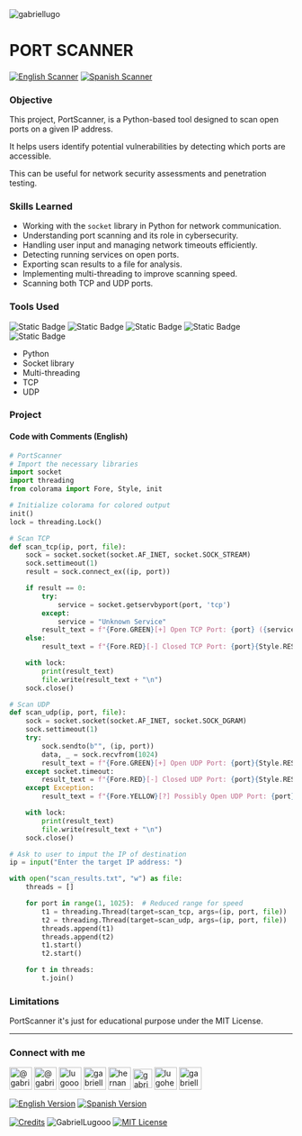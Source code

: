 <img align="center" src="https://media.licdn.com/dms/image/v2/D4D16AQGUNxQ7NSC05A/profile-displaybackgroundimage-shrink_350_1400/profile-displaybackgroundimage-shrink_350_1400/0/1738695150340?e=1744243200&v=beta&t=oXX-ixT9bR3dJcYCLv4KBs5wjKFoeP0524kFGHQMYmQ" alt="gabriellugo" />

# PORT SCANNER

<a href="https://github.com/GabrielLugooo/Ports-Scanner" target="_blank" rel="noreferrer noopener"> <img align="center" src="https://img.shields.io/badge/English%20Port%20Scanner-000000" alt="English Scanner" /></a>
<a href="https://github.com/GabrielLugooo/Ports-Scanner/blob/main/README%20Spanish.md" target="_blank" rel="noreferrer noopener"> <img align="center" src="https://img.shields.io/badge/Spanish%20Port%20Scanner-green" alt="Spanish Scanner" /></a>

### Objective

This project, PortScanner, is a Python-based tool designed to scan open ports on a given IP address.

It helps users identify potential vulnerabilities by detecting which ports are accessible.

This can be useful for network security assessments and penetration testing.

### Skills Learned

- Working with the `socket` library in Python for network communication.
- Understanding port scanning and its role in cybersecurity.
- Handling user input and managing network timeouts efficiently.
- Detecting running services on open ports.
- Exporting scan results to a file for analysis.
- Implementing multi-threading to improve scanning speed.
- Scanning both TCP and UDP ports.

### Tools Used

![Static Badge](https://img.shields.io/badge/Python-000000?logo=python&logoSize=auto)
![Static Badge](https://img.shields.io/badge/socket-000000?logo=socket&logoSize=auto)
![Static Badge](https://img.shields.io/badge/Threading-000000?logo=threading&logoSize=auto)
![Static Badge](https://img.shields.io/badge/TCP-000000?logo=tcp&logoSize=auto)
![Static Badge](https://img.shields.io/badge/UDP-000000?logo=udp&logoSize=auto)

- Python
- Socket library
- Multi-threading
- TCP
- UDP

### Project

#### Code with Comments (English)

```python
# PortScanner
# Import the necessary libraries
import socket
import threading
from colorama import Fore, Style, init

# Initialize colorama for colored output
init()
lock = threading.Lock()

# Scan TCP
def scan_tcp(ip, port, file):
    sock = socket.socket(socket.AF_INET, socket.SOCK_STREAM)
    sock.settimeout(1)
    result = sock.connect_ex((ip, port))

    if result == 0:
        try:
            service = socket.getservbyport(port, 'tcp')
        except:
            service = "Unknown Service"
        result_text = f"{Fore.GREEN}[+] Open TCP Port: {port} ({service}){Style.RESET_ALL}"
    else:
        result_text = f"{Fore.RED}[-] Closed TCP Port: {port}{Style.RESET_ALL}"

    with lock:
        print(result_text)
        file.write(result_text + "\n")
    sock.close()

# Scan UDP
def scan_udp(ip, port, file):
    sock = socket.socket(socket.AF_INET, socket.SOCK_DGRAM)
    sock.settimeout(1)
    try:
        sock.sendto(b"", (ip, port))
        data, _ = sock.recvfrom(1024)
        result_text = f"{Fore.GREEN}[+] Open UDP Port: {port}{Style.RESET_ALL}"
    except socket.timeout:
        result_text = f"{Fore.RED}[-] Closed UDP Port: {port}{Style.RESET_ALL}"
    except Exception:
        result_text = f"{Fore.YELLOW}[?] Possibly Open UDP Port: {port} (No response){Style.RESET_ALL}"

    with lock:
        print(result_text)
        file.write(result_text + "\n")
    sock.close()

# Ask to user to imput the IP of destination
ip = input("Enter the target IP address: ")

with open("scan_results.txt", "w") as file:
    threads = []

    for port in range(1, 1025):  # Reduced range for speed
        t1 = threading.Thread(target=scan_tcp, args=(ip, port, file))
        t2 = threading.Thread(target=scan_udp, args=(ip, port, file))
        threads.append(t1)
        threads.append(t2)
        t1.start()
        t2.start()

    for t in threads:
        t.join()
```

### Limitations

PortScanner it's just for educational purpose under the MIT License.

---

<h3 align="left">Connect with me</h3>

<p align="left">
<a href="https://www.youtube.com/@gabriellugooo" target="_blank" rel="noreferrer noopener"> <img align="center" src="https://img.icons8.com/?size=50&id=55200&format=png" alt="@gabriellugooo" height="40" width="40" /></a>
<a href="http://www.tiktok.com/@gabriellugooo" target="_blank" rel="noreferrer noopener"> <img align="center" src="https://img.icons8.com/?size=50&id=118638&format=png" alt="@gabriellugooo" height="40" width="40" /></a>
<a href="https://instagram.com/lugooogabriel" target="_blank" rel="noreferrer noopener"> <img align="center" src="https://img.icons8.com/?size=50&id=32309&format=png" alt="lugooogabriel" height="40" width="40" /></a>
<a href="https://twitter.com/gabriellugo__" target="_blank" rel="noreferrer noopener"> <img align="center" src="https://img.icons8.com/?size=50&id=phOKFKYpe00C&format=png" alt="gabriellugo__" height="40" width="40" /></a>
<a href="https://www.linkedin.com/in/hernando-gabriel-lugo" target="_blank" rel="noreferrer noopener"> <img align="center" src="https://img.icons8.com/?size=50&id=8808&format=png" alt="hernando-gabriel-lugo" height="40" width="40" /></a>
<a href="https://github.com/GabrielLugooo" target="_blank" rel="noreferrer noopener"> <img align="center" src="https://img.icons8.com/?size=80&id=AngkmzgE6d3E&format=png" alt="gabriellugooo" height="34" width="34" /></a>
<a href="mailto:lugohernandogabriel@gmail.com"> <img align="center" src="https://img.icons8.com/?size=50&id=38036&format=png" alt="lugohernandogabriel@gmail.com" height="40" width="40" /></a>
<a href="https://linktr.ee/gabriellugooo" target="_blank" rel="noreferrer noopener"> <img align="center" src="https://simpleicons.org/icons/linktree.svg" alt="gabriellugooo" height="40" width="40" /></a>
</p>

<p align="left">
<a href="https://github.com/GabrielLugooo/GabrielLugooo/blob/main/README.md" target="_blank" rel="noreferrer noopener"> <img align="center" src="https://img.shields.io/badge/English%20Version-000000" alt="English Version" /></a>
<a href="https://github.com/GabrielLugooo/GabrielLugooo/blob/main/Readme%20Spanish.md" target="_blank" rel="noreferrer noopener"> <img align="center" src="https://img.shields.io/badge/Spanish%20Version-Green" alt="Spanish Version" /></a>
</p>

<a href="https://linktr.ee/gabriellugooo" target="_blank" rel="noreferrer noopener"> <img align="center" src="https://img.shields.io/badge/Credits-Gabriel%20Lugo-green" alt="Credits" /></a>
<img align="center" src="https://komarev.com/ghpvc/?username=GabrielLugoo&label=Profile%20views&color=green&base=2000" alt="GabrielLugooo" />
<a href="" target="_blank" rel="noreferrer noopener"> <img align="center" src="https://img.shields.io/badge/License-MIT-green" alt="MIT License" /></a>
